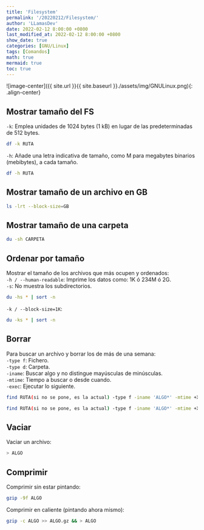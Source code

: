 ```yaml
---
title: 'Filesystem'
permalink: '/20220212/Filesystem/'
author: 'LLamasDev'
date: 2022-02-12 8:00:00 +0800
last_modified_at: 2022-02-12 8:00:00 +0800
show_date: true
categories: [GNU/Linux]
tags: [Comandos]
math: true
mermaid: true
toc: true
---
```


![image-center]({{ site.url }}{{ site.baseurl }}./assets/img/GNULinux.png){: .align-center}

## Mostrar tamaño del FS

`-k`: Emplea unidades de 1024 bytes (1 kB) en lugar de las predeterminadas de 512 bytes.
```bash
df -k RUTA
```

`-h`: Añade una letra indicativa de tamaño, como M para megabytes binarios (mebibytes), a cada tamaño.
```bash
df -h RUTA
```

## Mostrar tamaño de un archivo en GB

```bash
ls -lrt --block-size=GB
```

## Mostrar tamaño de una carpeta

```bash
du -sh CARPETA
```

## Ordenar por tamaño

Mostrar el tamaño de los archivos que más ocupen y ordenados:  
`-h / --human-readable`: Imprime los datos como: 1K ó 234M ó 2G.  
`-s`: No muestra los subdirectorios.
```bash
du -hs * | sort -n
```

`-k / --block-size=1K`:
```bash
du -ks * | sort -n
```

## Borrar

Para buscar un archivo y borrar los de más de una semana:  
`-type f`: Fichero.  
`-type d`: Carpeta.  
`-iname`: Buscar algo y no distingue mayúsculas de minúsculas.  
`-mtime`: Tiempo a buscar o desde cuando.  
`-exec`: Ejecutar lo siguiente.
```bash
find RUTA(si no se pone, es la actual) -type f -iname 'ALGO*' -mtime +X -exec ls -lrt {} \;

find RUTA(si no se pone, es la actual) -type f -iname 'ALGO*' -mtime +X -exec rm -fv {} \;
```

## Vaciar

Vaciar un archivo:
```bash
> ALGO
```

## Comprimir

Comprimir sin estar pintando:
```bash
gzip -9f ALGO
```

Comprimir en caliente (pintando ahora mismo):
```bash
gzip -c ALGO >> ALGO.gz && > ALGO
```